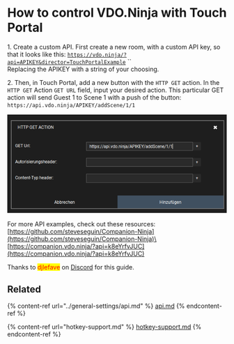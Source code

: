 # How to control VDO.Ninja with Touch Portal

1\. Create a custom API. First create a new room, with a custom API key, so that it looks like this: [`https://vdo.ninja/?api=APIKEY&director=TouchPortalExample`](https://vdo.ninja/?api=APIKEY\&director=TouchPortalExample) `` \
Replacing the APIKEY with a string of your choosing.&#x20;

2\. Then, in Touch Portal, add a new button with the `HTTP GET` action. In the `HTTP GET` Action `GET URL` field, input your desired action. This particular GET action will send Guest 1 to Scene 1 with a push of the button:\
`https://api.vdo.ninja/APIKEY/addScene/1/1`

![](<../.gitbook/assets/image (109).png>)

For more API examples, check out these resources:\
[https://github.com/steveseguin/Companion-Ninja](https://github.com/steveseguin/Companion-Ninja)\
[https://companion.vdo.ninja/?api=k8eYrfvJUC](https://companion.vdo.ninja/?api=k8eYrfvJUC)

Thanks to <mark style="color:red;">djlefave</mark> on [Discord](https://discord.vdo.ninja) for this guide.

## Related

{% content-ref url="../general-settings/api.md" %}
[api.md](../general-settings/api.md)
{% endcontent-ref %}

{% content-ref url="hotkey-support.md" %}
[hotkey-support.md](hotkey-support.md)
{% endcontent-ref %}

